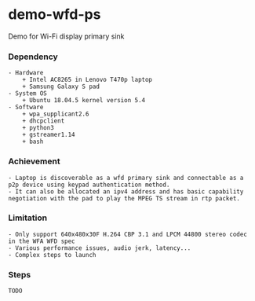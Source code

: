 # demo-wfd-ps
Demo for Wi-Fi display primary sink

### Dependency ###
    - Hardware
        + Intel AC8265 in Lenovo T470p laptop
        + Samsung Galaxy S pad
    - System OS
        + Ubuntu 18.04.5 kernel version 5.4
    - Software 
        + wpa_supplicant2.6
        + dhcpclient
        + python3
        + gstreamer1.14 
        + bash
### Achievement ###
    - Laptop is discoverable as a wfd primary sink and connectable as a p2p device using keypad authentication method.
    - It can also be allocated an ipv4 address and has basic capability negotiation with the pad to play the MPEG TS stream in rtp packet.
### Limitation ###
    - Only support 640x480x30F H.264 CBP 3.1 and LPCM 44800 stereo codec in the WFA WFD spec
    - Various performance issues, audio jerk, latency...
    - Complex steps to launch
### Steps ###
    TODO